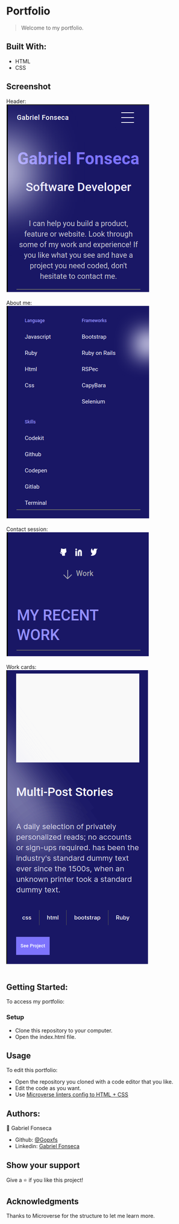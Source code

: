 # Portfolio
> Welcome to my portfolio.

## Built With:
- HTML
- CSS

## Screenshot
Header:<br>
![Header screenshot](/images/screenshot1.png "Header Screenshot")<br><br>
About me:<br>
![About me screenshot](/images/screenshot2.png "About me Screenshot")<br><br>
Contact session:<br>
![Contact screenshot](/images/screenshot3.png "Contact Screenshot")<br><br>
Work cards:<br>
![Work card screenshot](/images/screenshot4.png "Work card Screenshot")<br><br>

## Getting Started:
To access my portfolio:
### Setup
- Clone this repository to your computer.
- Open the index.html file.
## Usage
To edit this portfolio:
- Open the repository you cloned with a code editor that you like.
- Edit the code as you want.
- Use [Microverse linters config to HTML + CSS](https://github.com/microverseinc/linters-config/tree/master/html-css) 

## Authors:
:bust_in_silhouette: Gabriel Fonseca
- Github: [@Gopxfs](https://github.com/Gopxfs)
- Linkedin: [Gabriel Fonseca](https://www.linkedin.com/in/gabriel-fonseca-sales-8bb64b236/)

## Show your support
Give a :star: if you like this project!

## Acknowledgments
Thanks to Microverse for the structure to let me learn more.